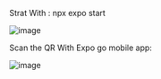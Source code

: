 Strat With :
npx expo start

![image](https://github.com/rinki-das/ReactNativeCountrySelector/assets/101658911/e5e8ea61-4978-4054-980e-bec89f4fdf7e)


Scan the QR With Expo go mobile app:



![image](https://github.com/rinki-das/ReactNativeCountrySelector/assets/101658911/3e7d0051-e72e-464a-b89e-3de362174c69)

